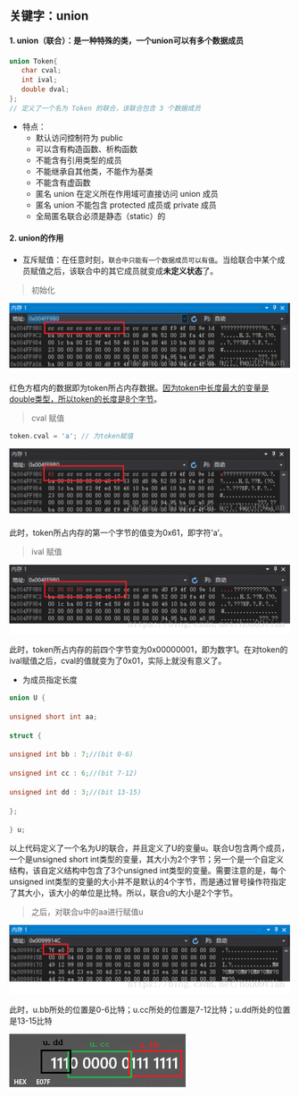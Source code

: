 ## 关键字：union

#### 1. union（联合）：是一种特殊的类，一个union可以有多个数据成员

```c++
union Token{
   char cval;
   int ival;
   double dval;
};
// 定义了一个名为 Token 的联合，该联合包含 3 个数据成员
```

- 特点：
  - 默认访问控制符为 public
  - 可以含有构造函数、析构函数
  - 不能含有引用类型的成员
  - 不能继承自其他类，不能作为基类
  - 不能含有虚函数
  - 匿名 union 在定义所在作用域可直接访问 union 成员
  - 匿名 union 不能包含 protected 成员或 private 成员
  - 全局匿名联合必须是静态（static）的

#### 2. union的作用

- 互斥赋值：在任意时刻，`联合中只能有一个数据成员可以有值`。当给联合中某个成员赋值之后，该联合中的其它成员就变成**未定义状态**了。

> 初始化

![](images/20180626155345986.png)

红色方框内的数据即为token所占内存数据。<u>因为token中长度最大的变量是double类型，所以token的长度是8个字节</u>。



> cval 赋值

```c++
token.cval = 'a'; // 为token赋值
```

![](images/cval.png)

此时，token所占内存的第一个字节的值变为0x61，即字符’a’。



> ival 赋值

![](images/ival.png)

此时，token所占内存的前四个字节变为0x00000001，即为数字1。在对token的ival赋值之后，cval的值就变为了0x01，实际上就没有意义了。



- 为成员指定长度

```c++
union U {
 
unsigned short int aa;
 
struct {
 
unsigned int bb : 7;//(bit 0-6)
 
unsigned int cc : 6;//(bit 7-12)
 
unsigned int dd : 3;//(bit 13-15)
 
};
 
} u;
```

以上代码定义了一个名为U的联合，并且定义了U的变量u。联合U包含两个成员，一个是unsigned short int类型的变量，其大小为2个字节；另一个是一个自定义结构，该自定义结构中包含了3个unsigned int类型的变量。需要注意的是，每个unsigned int类型的变量的大小并不是默认的4个字节，而是通过冒号操作符指定了其大小，该大小的单位是比特。所以，联合u的大小是2个字节。

> 之后，对联合u中的aa进行赋值u

![](images/u.png)

此时，u.bb所处的位置是0-6比特；u.cc所处的位置是7-12比特；u.dd所处的位置是13-15比特

![](images/bbddcc.png)